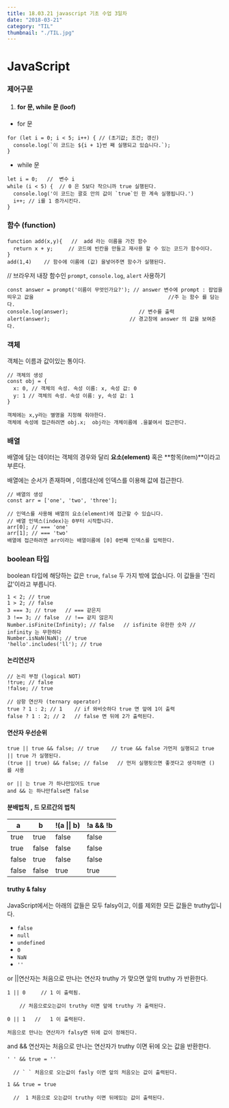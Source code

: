 ```yaml
---
title: 18.03.21 javascript 기초 수업 3일차
date: "2018-03-21"
category: "TIL"
thumbnail: "./TIL.jpg"
---
```


# JavaScript

### 제어구문

1. #### for 문, while 문 (loof)

- for 문

```
for (let i = 0; i < 5; i++) { // (초기값; 조건; 갱신)
  console.log(`이 코드는 ${i + 1}번 째 실행되고 있습니다.`);
}

```

- while 문

```
let i = 0;   //  변수 i
while (i < 5) {  // 0 은 5보다 작으니까 true 실행된다.
  console.log('이 코드는 괄호 안의 값이 `true`인 한 계속 실행됩니다.')
  i++; // i를 1 증가시킨다.
}

```



### 함수 (function)

```
function add(x,y){   //  add 라는 이름을 가진 함수
  return x + y;     // 코드에 빈칸을 만들고 재사용 할 수 있는 코드가 함수이다.
}
add(1,4)    // 함수에 이름에 (값) 을넣어주면 함수가 실행된다.
```



// 브라우저 내장 함수인 `prompt`, `console.log`, `alert` 사용하기

```
const answer = prompt('이름이 무엇인가요?'); // answer 변수에 prompt : 팝업을띄우고 값을                                            //주 는 함수 를 담는다.
console.log(answer);                       // 변수를 출력
alert(answer);							// 경고창에 answer 의 값을 보여준다.
```

### 객체

객체는 이름과 값이있는 통이다.

```
// 객체의 생성
const obj = {
  x: 0, // 객체의 속성. 속성 이름: x, 속성 값: 0
  y: 1 // 객체의 속성. 속성 이름: y, 속성 값: 1
}

객체에는 x,y라는 별명을 지정해 줘야한다.
객체에 속성에 접근하려면 obj.x;  obj라는 개체이름에 .을붙여서 접근한다.
```

### 배열

배열에 담는 데이터는 객체의 경우와 달리 **요소(element)** 혹은 **항목(item)**이라고 부른다.

배열에는 순서가 존재하며 , 이름대신에 인덱스를 이용해 값에 접근한다.

```
// 배열의 생성
const arr = ['one', 'two', 'three'];

// 인덱스를 사용해 배열의 요소(element)에 접근할 수 있습니다.
// 배열 인덱스(index)는 0부터 시작합니다.
arr[0]; // === 'one'
arr[1]; // === 'two'
배열에 접근하려면 arr이라는 배열이름에 [0] 0번째 인덱스를 입력한다.
```



### boolean 타입

boolean 타입에 해당하는 값은 `true`, `false` 두 가지 밖에 없습니다. 이 값들을 '진리값'이라고 부릅니다.

```
1 < 2; // true
1 > 2; // false
3 === 3; // true   // === 같은지
3 !== 3; // false  // !== 같지 않은지
Number.isFinite(Infinity); // false   // isfinite 유한한 숫자 // infinity 는 무한하다
Number.isNaN(NaN); // true
'hello'.includes('ll'); // true
```

#### 논리연산자

```
// 논리 부정 (logical NOT)
!true; // false
!false; // true

// 삼항 연산자 (ternary operator)
true ? 1 : 2; // 1    // if 와비슷하다 true 면 앞에 1이 출력
false ? 1 : 2; // 2   // false 면 뒤에 2가 출력된다.
```

#### 연산자 우선순위

```
true || true && false; // true    // true && false 가먼저 실행되고 true || true 가 실행된다.
(true || true) && false; // false   // 먼저 실행됫으면 좋겟다고 생각하면 () 를 사용

or || 는 true 가 하나만있어도 true
and && 는 하나만false면 false
```

#### 분배법칙 , 드 모르간의 법칙

| a     | b     | !(a \|\| b) | !a && !b |
| ----- | ----- | ----------- | -------- |
| true  | true  | false       | false    |
| true  | false | false       | false    |
| false | true  | false       | false    |
| false | false | true        | true     |

#### truthy & falsy

 JavaScript에서는 아래의 값들은 모두 falsy이고, 이를 제외한 모든 값들은 truthy입니다.

- `false`
- `null`
- `undefined`
- `0`
- `NaN`
- `''`

or  ||연산자는 처음으로 만나는 연산자 truthy 가 맞으면 앞의 truthy 가 반환한다.

```
1 || 0     // 1 이 출력됨.

	// 처음으로오는값이 truthy 이면 앞에 truthy 가 출력된다.

0 || 1   //   1 이 출력된다.

처음으로 만나는 연산자가 falsy면 뒤에 값이 정해진다.
```

and  && 연산자는 처음으로 만나는 연산자가 truthy 이면 뒤에 오는 값을 반환한다.

```
' ' && true = ''

  // ` ` 처음으로 오는값이 fasly 이면 앞의 처음오는 값이 출력된다.

1 && true = true

  //  1 처음으로 오는값이 truthy 이면 뒤에있는 값이 출력된다.
```

